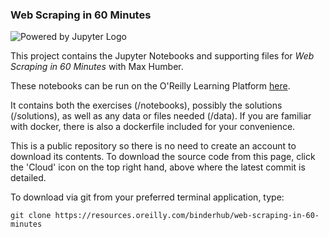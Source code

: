 ### Web Scraping in 60 Minutes

![Powered by Jupyter Logo](https://cdn.oreillystatic.com/images/icons/powered_by_jupyter.png)

This project contains the Jupyter Notebooks and supporting files for _Web Scraping in 60 Minutes_ with Max Humber. 

These notebooks can be run on the O'Reilly Learning Platform [here](https://learning.oreilly.com/jupyter-notebooks/~/${NOTEBOOK_FPID}).

It contains both the exercises (/notebooks), possibly the solutions (/solutions), as well as any data or files needed (/data). If you are familiar with docker, there is also a dockerfile included for your convenience. 

This is a public repository so there is no need to create an account to download its contents. To download the source code from this page, click the 'Cloud' icon on the top right hand, above where the latest commit is detailed.

To download via git from your preferred terminal application, type:

```git clone https://resources.oreilly.com/binderhub/web-scraping-in-60-minutes```
